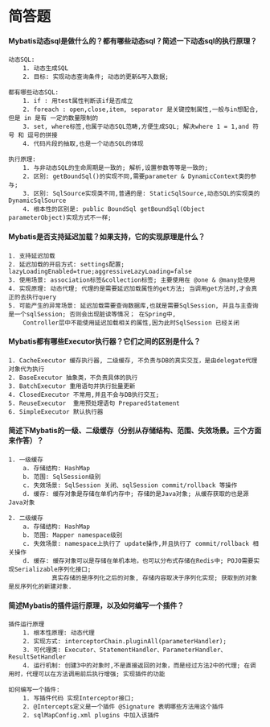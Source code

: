 # 简答题

#### Mybatis动态sql是做什么的？都有哪些动态sql？简述一下动态sql的执行原理？

    动态SQL: 
        1. 动态生成SQL
        2. 目标: 实现动态查询条件; 动态的更新&写入数据;
        
    都有哪些动态SQL:
        1. if : 用test属性判断该if是否成立
        2. foreach : open,close,item, separator 是关键控制属性,一般与in想配合,但是 in 是有 一定的数量限制的
        3. set, where标签,也属于动态SQL范畴,方便生成SQL; 解决where 1 = 1,and 符号 和 逗号的拼接
        4. 代码片段的抽取,也是一个动态SQL的体现
        
    执行原理: 
        1. 与非动态SQL的生命周期是一致的; 解析,设置参数等等是一致的; 
        2. 区别: getBoundSql()的实现不同,需要parameter & DynamicContext类的参与;
        3. 区别: SqlSource实现类不同,普通的是: StaticSqlSource,动态SQL的实现类的 DynamicSqlSource
        4. 根本性的区别是: public BoundSql getBoundSql(Object parameterObject)实现方式不一样;
        
    
    
#### Mybatis是否支持延迟加载？如果支持，它的实现原理是什么？
    1. 支持延迟加载
    2. 延迟加载的开启方式: settings配置; lazyLoadingEnabled=true;aggressiveLazyLoading=false
    3. 使用场景: association标签&collection标签; 主要使用在 @one & @many处使用
    4. 实现原理: 动态代理; 代理的是需要延迟加载属性的get方法; 当调用get方法时,才会真正的去执行query
    5. 可能产生的异常场景: 延迟加载需要查询数据库,也就是需要SqlSession, 并且与主查询是一个sqlSession; 否则会出现脏读等情况； 在Spring中,
        Controller层中不能使用延迟加载相关的属性,因为此时SqlSession 已经关闭

#### Mybatis都有哪些Executor执行器？它们之间的区别是什么？
    1. CacheExecutor 缓存执行器, 二级缓存, 不负责与DB的真实交互，是由delegate代理对象代为执行
    2. BaseExecutor 抽象类，不负责具体的执行
    3. BatchExecutor 重用语句并执行批量更新
    4. ClosedExecutor 不常用,并且不会与DB执行交互;
    5. ReuseExecutor  重用预处理语句 PreparedStatement
    6. SimpleExecutor 默认执行器

#### 简述下Mybatis的一级、二级缓存（分别从存储结构、范围、失效场景。三个方面来作答）？
    1. 一级缓存
        a. 存储结构: HashMap
        b. 范围: SqlSession级别
        c. 失效场景: SqlSession 关闭、sqlSession commit/rollback 等操作
        d. 缓存: 缓存对象是存储在单机内存中; 存储的是Java对象; 从缓存获取的也是源Java对象
        
    2. 二级缓存
        a. 存储结构: HashMap 
        b. 范围: Mapper namespace级别
        c. 失效场景: namespace上执行了 update操作,并且执行了 commit/rollback 相关操作
        d. 缓存: 缓存对象可以是存储在单机本地，也可以分布式存储在Redis中; POJO需要实现Serializable序列化接口; 
                真实存储的是序列化之后的对象, 存储内容取决于序列化实现; 获取到的对象是反序列化的新建对象.

#### 简述Mybatis的插件运行原理，以及如何编写一个插件？
    插件运行原理
        1. 根本性原理: 动态代理
        2. 实现方式: interceptorChain.pluginAll(parameterHandler);
        3. 可代理类: Executor、StatementHandler、ParameterHandler、ResultSetHandler
        4. 运行机制: 创建3中的对象时,不是直接返回的对象，而是经过方法2中的代理; 在调用时，代理可以在方法调用前后执行增强; 实现插件的功能
        
    如何编写一个插件: 
        1. 写插件代码 实现Interceptor接口; 
        2. @Intercepts定义是一个插件 @Signature 表明哪些方法用这个插件
        2. sqlMapConfig.xml plugins 中加入该插件
        
